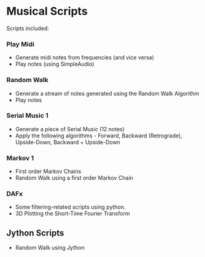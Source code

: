# Musical Scripts

Scripts included:

### Play Midi
* Generate midi notes from frequencies (and vice versa)
* Play notes (using SimpleAudio)


### Random Walk
* Generate a stream of notes generated using the Random Walk Algorithm
* Play notes


### Serial Music 1
* Generate a piece of Serial Music (12 notes)
* Apply the following algorithms - Forward, Backward (Retrograde), Upside-Down, Backward + Upside-Down

### Markov 1
* First order Markov Chains
* Random Walk using a first order Markov Chain

### DAFx
* Some filtering-related scripts using python.
* 3D Plotting the Short-Time Fourier Transform

## Jython Scripts
* Random Walk using Jython
